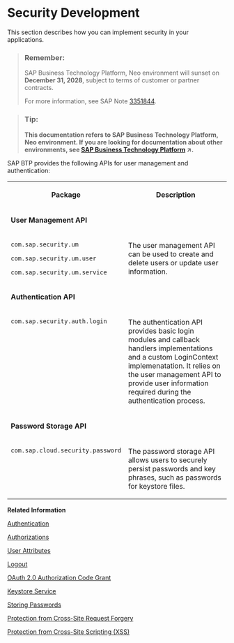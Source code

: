 <!-- loio6fafbaa9508e4a0a94b1f7369efe03c2 -->

# Security Development

This section describes how you can implement security in your applications.

> ### Remember:  
> SAP Business Technology Platform, Neo environment will sunset on **December 31, 2028**, subject to terms of customer or partner contracts.
> 
> For more information, see SAP Note [3351844](https://me.sap.com/notes/3351844).

> ### Tip:  
> **This documentation refers to SAP Business Technology Platform, Neo environment. If you are looking for documentation about other environments, see [SAP Business Technology Platform](https://help.sap.com/viewer/65de2977205c403bbc107264b8eccf4b/Cloud/en-US/6a2c1ab5a31b4ed9a2ce17a5329e1dd8.html "SAP Business Technology Platform (SAP BTP) is an integrated offering comprised of four technology portfolios: database and data management, application development and integration, analytics, and intelligent technologies. The platform offers users the ability to turn data into business value, compose end-to-end business processes, and build and extend SAP applications quickly.") :arrow_upper_right:.**

SAP BTP provides the following APIs for user management and authentication:


<table>
<tr>
<th valign="top">

Package



</th>
<th valign="top">

Description



</th>
</tr>
<tr>
<td valign="top">

**User Management API**



</td>
<td valign="top">

 



</td>
</tr>
<tr>
<td valign="top">

`com.sap.security.um`

`com.sap.security.um.user` 

`com.sap.security.um.service`



</td>
<td valign="top">

The user management API can be used to create and delete users or update user information.



</td>
</tr>
<tr>
<td valign="top">

**Authentication API**



</td>
<td valign="top">

 



</td>
</tr>
<tr>
<td valign="top">

`com.sap.security.auth.login` 



</td>
<td valign="top">

The authentication API provides basic login modules and callback handlers implementations and a custom LoginContext implemenatation. It relies on the user management API to provide user information required during the authentication process.



</td>
</tr>
<tr>
<td valign="top">

**Password Storage API**



</td>
<td valign="top">

 



</td>
</tr>
<tr>
<td valign="top">

`com.sap.cloud.security.password` 



</td>
<td valign="top">

The password storage API allows users to securely persist passwords and key phrases, such as passwords for keystore files.



</td>
</tr>
<tr>
</tr>
<tr>
</tr>
</table>

**Related Information**  


[Authentication](authentication-e637f62.md#loioe637f62abb571014857cb0232adc43a7 "In the Neo environment, enable user authentication for access to your applications.")

[Authorizations](authorizations-85a19f0.md "")

[User Attributes](user-attributes-9e2e0d7.md "You can access user attributes using the User Management Java API (com.sap.security.um.user). It can be used to get and create users or to read and update their information.")

[Logout](logout-2eebf76.md "This topic describes how to enable users to log out from your applications.")

[OAuth 2.0 Authorization Code Grant](oauth-2-0-authorization-code-grant-b7b5893.md "Use OAuth 2.0 service in the Neo environment of SAP BTP to enable your cloud applications for authorization code grant flow. Authorization code grant is one of the basic flows specified in the OAuth 2.0 protocol.")

[Keystore Service](keystore-service-a18327e.md "The Keystore Service provides a repository for cryptographic keys and certificates to the applications in the Neo environment of SAP BTP.")

[Storing Passwords](storing-passwords-244dbc2.md)

[Protection from Cross-Site Request Forgery](protection-from-cross-site-request-forgery-1f5f34e.md "")

[Protection from Cross-Site Scripting \(XSS\)](protection-from-cross-site-scripting-xss-e643316.md "This document describes how to protect SAP BTP applications from XSS attacks.")

